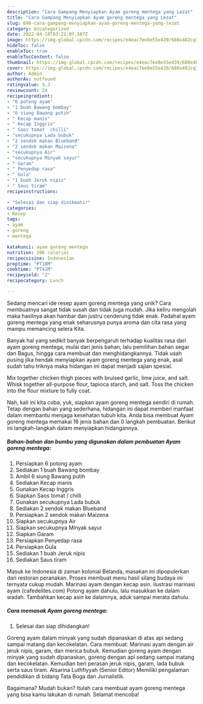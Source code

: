```yaml
---
description: "Cara Gampang Menyiapkan Ayam goreng mentega yang Lezat"
title: "Cara Gampang Menyiapkan Ayam goreng mentega yang Lezat"
slug: 696-cara-gampang-menyiapkan-ayam-goreng-mentega-yang-lezat
category: Uncategorized
date: 2022-04-18T03:21:07.587Z
image: https://img-global.cpcdn.com/recipes/e4eac7ee8e55e439/680x482cq70/ayam-goreng-mentega-foto-resep-utama.jpg
hideToc: false
enableToc: true
enableTocContent: false
thumbnail: https://img-global.cpcdn.com/recipes/e4eac7ee8e55e439/680x482cq70/ayam-goreng-mentega-foto-resep-utama.jpg
cover: https://img-global.cpcdn.com/recipes/e4eac7ee8e55e439/680x482cq70/ayam-goreng-mentega-foto-resep-utama.jpg
author: Admin
authorAv: notfound
ratingvalue: 3.3
reviewcount: 24
recipeingredient:
- "6 potong ayam"
- "1 buah Bawang bombay"
- "6 siung Bawang putih"
- " Kecap manis"
- " Kecap Inggris"
- " Saos tomat  chilli"
- "secukupnya Lada bubuk"
- "2 sendok makan Blueband"
- "2 sendok makan Maizena"
- "secukupnya Air"
- "secukupnya Minyak sayur"
- " Garam"
- " Penyedap rasa"
- " Gula"
- "1 buah Jeruk nipis"
- " Saus tiram"
recipeinstructions:

- "Selesai dan siap dinikmati!"
categories:
- Resep
tags:
- ayam
- goreng
- mentega

katakunci: ayam goreng mentega 
nutrition: 200 calories
recipecuisine: Indonesian
preptime: "PT18M"
cooktime: "PT41M"
recipeyield: "2"
recipecategory: Lunch

---
```





Sedang mencari ide resep ayam goreng mentega yang unik? Cara membuatnya sangat tidak susah dan tidak juga mudah. Jika keliru mengolah maka hasilnya akan hambar dan justru cenderung tidak enak. Padahal ayam goreng mentega yang enak seharusnya punya aroma dan cita rasa yang mampu memancing selera Kita.





Banyak hal yang sedikit banyak berpengaruh terhadap kualitas rasa dari ayam goreng mentega, mulai dari jenis bahan, lalu pemilihan bahan segar dan Bagus, hingga cara membuat dan menghidangkannya. Tidak usah pusing jika hendak menyiapkan ayam goreng mentega yang enak,      asal sudah tahu triknya maka hidangan ini dapat menjadi sajian spesial.














Mix together chicken thigh pieces with bruised garlic, lime juice, and salt. Whisk together all-purpose flour, tapioca starch, and salt. Toss the chicken into the flour mixture to fully coat.






Nah, kali ini kita coba, yuk, siapkan ayam goreng mentega sendiri di rumah. Tetap dengan bahan yang sederhana, hidangan ini dapat memberi manfaat dalam membantu menjaga kesehatan tubuh kita. Anda bisa membuat Ayam goreng mentega memakai 16 jenis bahan dan 0 langkah pembuatan. Berikut ini langkah-langkah dalam menyiapkan hidangannya.

<!--inarticleads1-->

##### Bahan-bahan dan bumbu yang digunakan dalam pembuatan Ayam goreng mentega:

1. Persiapkan 6 potong ayam
1. Sediakan 1 buah Bawang bombay
1. Ambil 6 siung Bawang putih
1. Sediakan  Kecap manis
1. Gunakan  Kecap Inggris
1. Siapkan  Saos tomat / chilli
1. Gunakan secukupnya Lada bubuk
1. Sediakan 2 sendok makan Blueband
1. Persiapkan 2 sendok makan Maizena
1. Siapkan secukupnya Air
1. Siapkan secukupnya Minyak sayur
1. Siapkan  Garam
1. Persiapkan  Penyedap rasa
1. Persiapkan  Gula
1. Sediakan 1 buah Jeruk nipis
1. Sediakan  Saus tiram


Masuk ke Indonesia di zaman kolonial Belanda, masakan ini dipopulerkan dari restoran peranakan. Proses membuat menu hasil silang budaya ini ternyata cukup mudah. Marinasi ayam dengan kecap asin. ilustrasi marinasi ayam (cafedelites.com) Potong ayam dahulu, lalu masukkan ke dalam wadah. Tambahkan kecap asin ke dalamnya, aduk sampai merata dahulu. 

<!--inarticleads2-->

##### Cara memasak Ayam goreng mentega:


1. Selesai dan siap dihidangkan!

Goreng ayam dalam minyak yang sudah dipanaskan di atas api sedang sampai matang dan kecokelatan. Cara membuat: Marinasi ayam dengan air jeruk nipis, garam, dan merica bubuk. Kemudian goreng ayam dengan minyak yang sudah dipanaskan, goreng dengan api sedang sampai matang dan kecokelatan. Kemudian beri perasan jeruk nipis, garam, lada bubuk serta saus tiram. Atsarina Luthfiyyah (Senior Editor) Memiliki pengalaman pendidikan di bidang Tata Boga dan Jurnalistik. 

Bagaimana? Mudah bukan? Itulah cara membuat ayam goreng mentega yang bisa kamu lakukan di rumah. Selamat mencoba!
